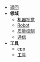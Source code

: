 <!-- /node/computerNode/computerSciences -->
* [返回](../../DME.md) 
* **领域**   
    * [机器视觉](./IVS/)
    * [Robot](./Robot/)
    * [质量控制](./GeometricalTolerances/)
    * [通信](./communication/)
* **工具**
    * [cpp](./cpp/)
    * [工具](./Tool/)